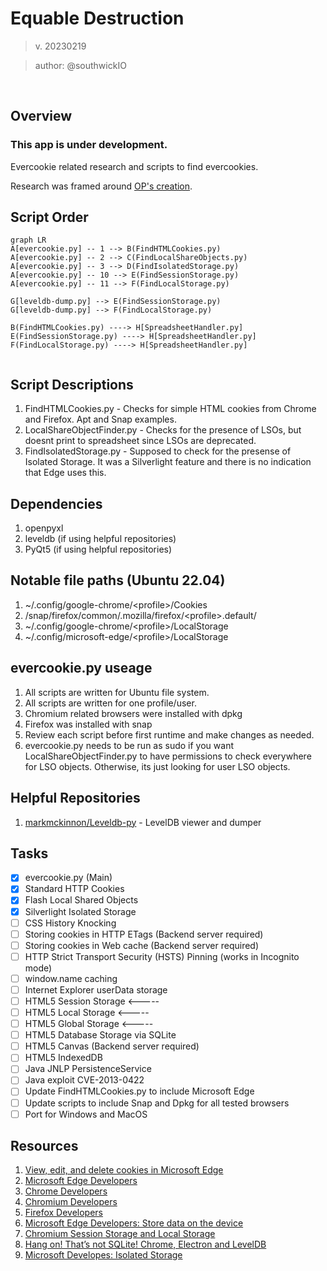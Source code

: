 # Equable Destruction
> v. 20230219

> author: @southwickIO
<br>

## Overview
### This app is under development.
 Evercookie related research and scripts to find evercookies.
<br>

Research was framed around [OP's creation](https://github.com/samyk/evercookie).
<br>

## Script Order
```mermaid
graph LR
A[evercookie.py] -- 1 --> B(FindHTMLCookies.py)
A[evercookie.py] -- 2 --> C(FindLocalShareObjects.py)
A[evercookie.py] -- 3 --> D(FindIsolatedStorage.py)
A[evercookie.py] -- 10 --> E(FindSessionStorage.py)
A[evercookie.py] -- 11 --> F(FindLocalStorage.py)

G[leveldb-dump.py] --> E(FindSessionStorage.py)
G[leveldb-dump.py] --> F(FindLocalStorage.py)

B(FindHTMLCookies.py) ----> H[SpreadsheetHandler.py]
E(FindSessionStorage.py) ----> H[SpreadsheetHandler.py]
F(FindLocalStorage.py) ----> H[SpreadsheetHandler.py]


```

## Script Descriptions
 1. FindHTMLCookies.py - Checks for simple HTML cookies from Chrome and Firefox. Apt and Snap examples.
 2. LocalShareObjectFinder.py - Checks for the presence of LSOs, but doesnt print to spreadsheet since LSOs are deprecated.
 3. FindIsolatedStorage.py - Supposed to check for the presense of Isolated Storage. It was a Silverlight feature and there is no indication that Edge uses this.
 

## Dependencies
 1. openpyxl
 2. leveldb (if using helpful repositories)
 3. PyQt5 (if using helpful repositories)

## Notable file paths (Ubuntu 22.04)
1. ~/.config/google-chrome/\<profile\>/Cookies
2. /snap/firefox/common/.mozilla/firefox/\<profile\>.default/
3. ~/.config/google-chrome/\<profile\>/LocalStorage
4. ~/.config/microsoft-edge/\<profile\>/LocalStorage

## evercookie.py useage
 1. All scripts are written for Ubuntu file system.
 2. All scripts are written for one profile/user.
 3. Chromium related browsers were installed with dpkg
 4. Firefox was installed with snap
 5. Review each script before first runtime and make changes as needed.
 6. evercookie.py needs to be run as sudo if you want LocalShareObjectFinder.py to have permissions to check everywhere for LSO objects. Otherwise, its just looking for user LSO objects.

## Helpful Repositories
1. [markmckinnon/Leveldb-py](https://github.com/markmckinnon/Leveldb-py) - LevelDB viewer and dumper

## Tasks
- [x] evercookie.py (Main)
- [x] Standard HTTP Cookies
- [x] Flash Local Shared Objects
- [x] Silverlight Isolated Storage
- [ ] CSS History Knocking
- [ ] Storing cookies in HTTP ETags (Backend server required)
- [ ] Storing cookies in Web cache (Backend server required)
- [ ] HTTP Strict Transport Security (HSTS) Pinning (works in Incognito mode)
- [ ] window.name caching
- [ ] Internet Explorer userData storage
- [ ] HTML5 Session Storage <-----
- [ ] HTML5 Local Storage <-----
- [ ] HTML5 Global Storage <-----
- [ ] HTML5 Database Storage via SQLite
- [ ] HTML5 Canvas (Backend server required)
- [ ] HTML5 IndexedDB
- [ ] Java JNLP PersistenceService
- [ ] Java exploit CVE-2013-0422
- [ ] Update FindHTMLCookies.py to include Microsoft Edge
- [ ] Update scripts to include Snap and Dpkg for all tested browsers
- [ ] Port for Windows and MacOS

## Resources
1. [View, edit, and delete cookies in Microsoft Edge](https://learn.microsoft.com/en-us/microsoft-edge/devtools-guide-chromium/storage/cookies)
2. [Microsoft Edge Developers](https://learn.microsoft.com/en-us/microsoft-edge/developer/)
3. [Chrome Developers](https://developer.chrome.com/docs/)
4. [Chromium Developers](https://www.chromium.org/developers/)
5. [Firefox Developers](https://developer.mozilla.org/en-US/)
6. [Microsoft Edge Developers: Store data on the device](https://learn.microsoft.com/en-us/microsoft-edge/progressive-web-apps-chromium/how-to/offline)
7. [Chromium Session Storage and Local Storage](https://www.cclsolutionsgroup.com/post/chromium-session-storage-and-local-storage)
8. [Hang on! That’s not SQLite! Chrome, Electron and LevelDB](https://www.cclsolutionsgroup.com/post/hang-on-thats-not-sqlite-chrome-electron-and-leveldb)
9. [Microsoft Developes: Isolated Storage](https://learn.microsoft.com/en-us/dotnet/standard/io/isolated-storage)
